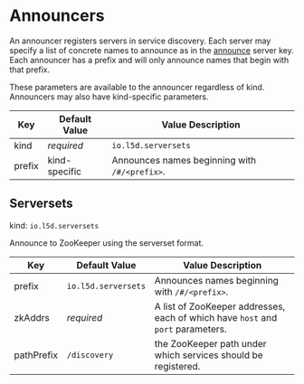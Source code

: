 # Announcers

An announcer registers servers in service discovery.  Each server may specify
a list of concrete names to announce as in the [announce](config.md#announce)
server key.  Each announcer has a prefix and will only announce names that
begin with that prefix.


<aside class="notice">
These parameters are available to the announcer regardless of kind. Announcers may also have kind-specific parameters.
</aside>

Key | Default Value | Value Description
--- | ------------- | -----------------
kind | _required_ | `io.l5d.serversets`
prefix | kind-specific | Announces names beginning with `/#/<prefix>`.

## Serversets

kind: `io.l5d.serversets`

Announce to ZooKeeper using the serverset format.

Key | Default Value | Value Description
--- | ------------- | -----------------
prefix | `io.l5d.serversets` | Announces names beginning with `/#/<prefix>`.
zkAddrs | _required_ | A list of ZooKeeper addresses, each of which have `host` and `port` parameters.
pathPrefix | `/discovery` | the ZooKeeper path under which services should be registered.
